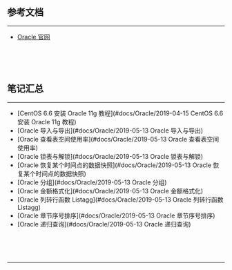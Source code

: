 ## 参考文档

---

* [Oracle 官网](https://www.oracle.com/index.html)



<br/><br/><br/>



## 笔记汇总

---

* [CentOS 6.6 安装 Oracle 11g 教程](#docs/Oracle/2019-04-15 CentOS 6.6 安装 Oracle 11g 教程)
* [Oracle 导入与导出](#docs/Oracle/2019-05-13 Oracle 导入与导出)
* [Oracle 查看表空间使用率](#docs/Oracle/2019-05-13 Oracle 查看表空间使用率)
* [Oracle 锁表与解锁](#docs/Oracle/2019-05-13 Oracle 锁表与解锁)
* [Oracle 恢复某个时间点的数据快照](#docs/Oracle/2019-05-13 Oracle 恢复某个时间点的数据快照)
* [Oracle 分组](#docs/Oracle/2019-05-13 Oracle 分组)
* [Oracle 金额格式化](#docs/Oracle/2019-05-13 Oracle 金额格式化)
* [Oracle 列转行函数 Listagg](#docs/Oracle/2019-05-13 Oracle 列转行函数 Listagg)
* [Oracle 章节序号排序](#docs/Oracle/2019-05-13 Oracle 章节序号排序)
* [Oracle 递归查询](#docs/Oracle/2019-05-13 Oracle 递归查询)



<br/><br/><br/>

---

